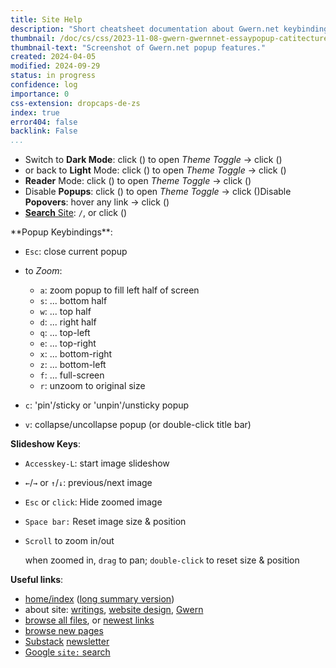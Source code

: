 ```yaml
---
title: Site Help
description: "Short cheatsheet documentation about Gwern.net keybindings & features."
thumbnail: /doc/cs/css/2023-11-08-gwern-gwernnet-essaypopup-catitecture-withanxiousblackcatatwindowsillthumbnail.png
thumbnail-text: "Screenshot of Gwern.net popup features."
created: 2024-04-05
modified: 2024-09-29
status: in progress
confidence: log
importance: 0
css-extension: dropcaps-de-zs
index: true
error404: false
backlink: False
...
```


- Switch to **Dark Mode**: click (<span class="icon-gear-solid"></span>) to open *Theme Toggle* → click (<span class="icon-moon-solid"></span>)
- or back to **Light** Mode: click (<span class="icon-gear-solid"></span>) to open *Theme Toggle* → click (<span class="icon-sun-solid"></span>)
- **Reader** Mode: click (<span class="icon-gear-solid"></span>) to open *Theme Toggle* → click (<span class="icon-book-open-solid"></span>)
- <span class="mobile-not">Disable **Popups**: click (<span class="icon-gear-solid"></span>) to open *Theme Toggle* → click (<span class="icon-message-slash-solid"></span>)</span><span class="desktop-not">Disable **Popovers**: hover any link → click (<span class="icon-eye-slash-solid"></span>)</span>
- [**Search** Site](https://cse.google.com/cse?cx=009114923999563836576%3Adv0a4ndtmly): `/`, or click (<span class="icon-magnifying-glass"></span>)

<div class="mobile-not">
**Popup Keybindings**: <!-- NOTE: keep synced with `popups.js:L1000:buttonTitles` -->

<!-- TODO: when enabled in the toggle bar: - `?`: pop up [this help page](/static/help "‘Site Help’, Gwern 2024") -->
- `Esc`: close current popup
- to *Zoom*:

  - `a`: zoom popup to fill left half of screen
  - `s`: ... bottom half
  - `w`: ... top half
  - `d`: ... right half
  - `q`: ... top-left
  - `e`: ... top-right
  - `x`: ... bottom-right
  - `z`: ... bottom-left
  - `f`: ... full-screen
  - `r`: unzoom to original size
- `c`: 'pin'/sticky or 'unpin'/unsticky popup
- `v`: collapse/uncollapse popup (or double-click title bar)

**Slideshow Keys**:

- `Accesskey-L`: start image slideshow
- `←`/` → ` or `↑`/`↓`: previous/next image
- `Esc` or `click`: Hide zoomed image
- `Space bar:` Reset image size & position
- `Scroll` to zoom in/out

    when zoomed in, `drag` to pan; `double-click` to reset size & position

**Useful links**:

<!-- TODO: - [full site user guide](/design#user-guide) -->
- [home/index](/index "‘Essays’, Gwern 2009") ([long summary version](/index-long "‘Long Essay Index’, Gwern 2009"))
- about site: [writings](/about "‘About This Website’, Gwern 2010"), [website design](/design "‘Design Of This Website’, Gwern 2010"), [Gwern](/me "‘About Gwern’, Gwern 2009")
- [browse all files](/doc/index "‘Essays’, Gwern 2009"), or [newest links](/doc/newest/index "‘Essays’, Gwern 2009")
- [browse new pages](/changelog "‘Changelog’, Gwern 2013")
- [Substack](https://gwern.substack.com/ "‘Gwern.net newsletter (Substack subscription page)’, Branwen 2013") [newsletter](/doc/newsletter/index "‘Essays’, Gwern 2009")
- [Google `site:` search](https://www.google.com/search?q=site%3Agwern%2Enet)
</div>
